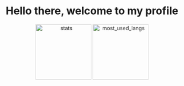 <div align="center">
  <h1>Hello there, welcome to my profile</h1>
  <img src="https://github-readme-stats.vercel.app/api?username=blankRiot96&show_icons=true&include_all_commits=true&count_private=true&bg_color=ffffff00&text_color=34ebe5&hide_border=true" height="150" alt="stats">
  <img src="https://github-readme-stats.vercel.app/api/top-langs/?username=blankRiot96&layout=compact&langs_count=4&bg_color=ffffff00&text_color=34ebe5&hide_border=true" height="150" alt="most_used_langs">
</div>
